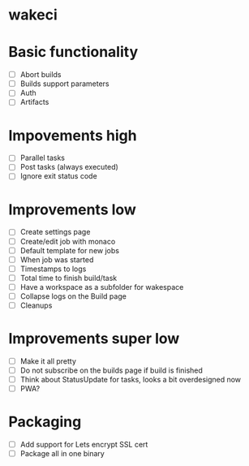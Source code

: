 wakeci
======

# Basic functionality
- [ ] Abort builds
- [ ] Builds support parameters
- [ ] Auth
- [ ] Artifacts

# Impovements high
- [ ] Parallel tasks
- [ ] Post tasks (always executed)
- [ ] Ignore exit status code

# Improvements low
- [ ] Create settings page
- [ ] Create/edit job with monaco
- [ ] Default template for new jobs
- [ ] When job was started
- [ ] Timestamps to logs
- [ ] Total time to finish build/task
- [ ] Have a workspace as a subfolder for wakespace
- [ ] Collapse logs on the Build page
- [ ] Cleanups

# Improvements super low
- [ ] Make it all pretty
- [ ] Do not subscribe on the builds page if build is finished
- [ ] Think about StatusUpdate for tasks, looks a bit overdesigned now
- [ ] PWA?

# Packaging
- [ ] Add support for Lets encrypt SSL cert
- [ ] Package all in one binary
